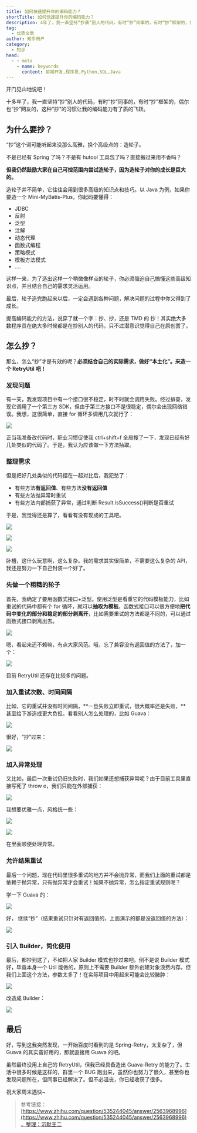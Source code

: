 ```yaml
---
title: 如何快速提升你的编码能力？
shortTitle: 如何快速提升你的编码能力？
description: 4年了，我一直坚持“抄袭”别人的代码，有时“抄”同事的，有时“抄”框架的，偶尔也“抄”网友的。为什…
tag:
  - 优质文章
author: 知乎用户
category:
  - 知乎
head:
  - - meta
    - name: keywords
      content: 前端开发,程序员,Python,SQL,Java
---
```


开门见山地说吧！

十多年了，我一直坚持“抄”别人的代码，有时“抄”同事的，有时“抄”框架的，偶尔也“抄”网友的，这种“抄”的习惯让我的编码能力有了质的飞跃。

## 为什么要抄？

“抄”这个词可能听起来没那么高雅，换个高级点的：造轮子。

不是已经有 Spring 了吗？不是有 hutool 工具包了吗？直接搬过来用不香吗？

**但我仍然鼓励大家在自己可控范围内尝试造轮子，因为造轮子对你的成长是巨大的。**

造轮子并不简单，它往往会用到很多高级的知识点和技巧。以 Java 为例，如果你要造一个 Mini-MyBatis-Plus，你起码要懂得：

- JDBC
- 反射
- 泛型
- 注解
- 动态代理
- 函数式编程
- 策略模式
- 模板方法模式
- ....

这样一来，为了造出这样一个稍微像样点的轮子，你必须强迫自己搞懂这些高级知识点，并且结合自己的需求灵活运用。

最后，轮子造完跑起来以后，一定会遇到各种问题，解决问题的过程中你又得到了成长。

提高编码能力的方法，说穿了就一个字：抄、抄，还是 TMD 的 抄！其实绝大多数程序员在绝大多时候都是在抄别人的代码，只不过潜意识觉得自己在原创罢了。

## 怎么抄？

那么，怎么“抄”才是有效的呢？**必须结合自己的实际需求，做好“本土化”。来造一个 RetryUtil 吧！**

### 发现问题

有一天，我发现项目中有一个接口很不稳定，时不时就会调用失败。经过排查，发现它调用了一个第三方 SDK，但由于第三方接口不是很稳定，偶尔会出现网络错误。我想，这很简单，直接 for 循环多调用几次就行了：

![](http://cdn.tobebetterjavaer.com/tobebetterjavaer/images/nice-article/zhihu-weilxhdmnjclnxhxg-70173f4d-6904-4bb3-84c7-0722825c0160.jpg)

正当我准备改代码时，职业习惯促使我 ctrl+shift+f 全局搜了一下，发现已经有好几处类似的代码了。于是，我认为应该做一下方法抽取。

### 整理需求

但是把好几处类似的代码摆在一起对比后，我犯愁了：

- 有些方法**有返回值**、有些方法**没有返回值**
- 有些方法抛异常时重试
- 有些方法内部捕获了异常，通过判断 Result.isSuccess()判断是否重试

于是，我觉得还是算了，看看有没有现成的工具吧。

![](http://cdn.tobebetterjavaer.com/tobebetterjavaer/images/nice-article/zhihu-weilxhdmnjclnxhxg-25fdbf74-e133-4bd6-92fe-94324f759dce.jpg)

![](http://cdn.tobebetterjavaer.com/tobebetterjavaer/images/nice-article/zhihu-weilxhdmnjclnxhxg-1ba20865-0653-4c6b-a44e-7acf27753bae.jpg)

![](http://cdn.tobebetterjavaer.com/tobebetterjavaer/images/nice-article/zhihu-weilxhdmnjclnxhxg-f5cd1f28-dbf4-4ff0-b89a-a2f30286b862.jpg)

卧槽，这什么玩意啊，这么复杂。我的需求其实很简单，不需要这么复杂的 API，我还是努力一下自己封装一个好了。

### 先做一个粗糙的轮子

首先，我确定了要用函数式接口+泛型。使用泛型是看重它的代码模板能力，比如重试的代码中都有个 for 循环，就可以**抽取为模板**。函数式接口可以很方便地**把代码中变化的部分和稳定的部分剥离开**，比如需要重试的方法都是不同的，可以通过函数式接口剥离出去。

![](http://cdn.tobebetterjavaer.com/tobebetterjavaer/images/nice-article/zhihu-weilxhdmnjclnxhxg-21501f9f-9222-442a-a9bb-64cf21d59d75.jpg)

嗯，看起来还不赖嘛，有点大家风范。哦，忘了兼容没有返回值的方法了，加一个：

![](http://cdn.tobebetterjavaer.com/tobebetterjavaer/images/nice-article/zhihu-weilxhdmnjclnxhxg-e13e425b-2b22-4b84-b64a-44d1d74a0887.jpg)

目前 RetryUtil 还存在比较多的问题。

### 加入重试次数、时间间隔

比如，它的重试并没有时间间隔，**一旦失败立即重试，很大概率还是失败，**甚至给下游造成更大负担。看看别人怎么处理的，比如 Guava：

![](http://cdn.tobebetterjavaer.com/tobebetterjavaer/images/nice-article/zhihu-weilxhdmnjclnxhxg-872744dc-d29f-41be-90f5-85f9c8ffde05.jpg)

很好，“抄”过来：

![](http://cdn.tobebetterjavaer.com/tobebetterjavaer/images/nice-article/zhihu-weilxhdmnjclnxhxg-640a45e5-f68a-40ca-9490-a419a82e12ce.jpg)

### 加入异常处理

又比如，最后一次重试仍旧失败时，我们如果还想捕获异常呢？由于目前工具里直接写死了 throw e，我们只能在外部捕获：

![](http://cdn.tobebetterjavaer.com/tobebetterjavaer/images/nice-article/zhihu-weilxhdmnjclnxhxg-c3e327e3-dab9-4078-8439-de67aab4f503.jpg)

我想要优雅一点，风格统一些：

![](http://cdn.tobebetterjavaer.com/tobebetterjavaer/images/nice-article/zhihu-weilxhdmnjclnxhxg-39f55c2d-fac6-4f26-bede-5ddfd9e3e931.jpg)

![](http://cdn.tobebetterjavaer.com/tobebetterjavaer/images/nice-article/zhihu-weilxhdmnjclnxhxg-58f90b6f-d277-49a8-a40b-76cbd1dfd3eb.jpg)

在里面顺便处理异常。

### 允许结果重试

最后一个问题，现在代码里很多重试的地方并不会抛异常，而我们上面的重试都是依赖于抛异常，只有抛异常才会重试！如果不抛异常，怎么指定重试规则呢？

学一下 Guava 的：

![](http://cdn.tobebetterjavaer.com/tobebetterjavaer/images/nice-article/zhihu-weilxhdmnjclnxhxg-70fb43d2-276d-4386-b2f1-11341435492a.jpg)

好， 继续“抄”（结果重试只针对有返回值的，上面演示的都是没返回值的方法）：

![](http://cdn.tobebetterjavaer.com/tobebetterjavaer/images/nice-article/zhihu-weilxhdmnjclnxhxg-16bb1fd8-d124-4119-874c-190e9e1eeb30.jpg)

### 引入 Builder，简化使用

最后，都抄到这了，不如把人家 Builder 模式也抄过来吧。倒不是说 Builder 模式好，毕竟本身一个 Util 能做的，原则上不需要 Builder 额外创建对象浪费内存。但我们上面这个方法，参数太多了！在实际项目中用起来可能会比较臃肿：

![](http://cdn.tobebetterjavaer.com/tobebetterjavaer/images/nice-article/zhihu-weilxhdmnjclnxhxg-f9b0fcda-fe3f-4538-8b58-226c96d7d96e.jpg)

改造成 Builder：

![](http://cdn.tobebetterjavaer.com/tobebetterjavaer/images/nice-article/zhihu-weilxhdmnjclnxhxg-799f8cb1-cac7-4dde-88fd-ddee95682ddb.jpg)

## 最后

好，写到这我突然发现，一开始百度时看到的是 Spring-Retry，太复杂了，但 Guava 的其实蛮好用的，那就直接用 Guava 的吧。

虽然最终没用上自己的 RetryUtil，但我已经具备造出 Guava-Retry 的能力了。生活中很多时候是这样的，群里一个 BUG 跑出来，虽然你也努力了很久，甚至你也发现问题所在，但同事已经解决了。但不必沮丧，你已经收获了很多。

祝大家周末遇快~

> 参考链接：[https://www.zhihu.com/question/535244045/answer/2563968996](https://www.zhihu.com/question/535244045/answer/2563968996)，整理：沉默王二
